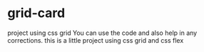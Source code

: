 # grid-card
project using css grid
You can use the code and also help in any corrections. 
this is a little project using css grid and css flex
